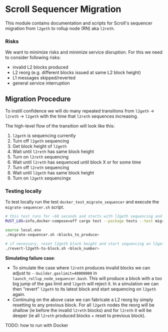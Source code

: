 # Scroll Sequencer Migration 
This module contains documentation and scripts for Scroll's sequencer migration from `l2geth` to rollup node (RN) aka `l2reth`.

### Risks 
We want to minimize risks and minimize service disruption. For this we need to consider following risks:
- invalid L2 blocks produced
- L2 reorg (e.g. different blocks issued at same L2 block height)
- L1 messages skipped/reverted
- general service interruption

## Migration Procedure

To instill confidence we will do many repeated transitions from `l2geth` -> `l2reth` -> `l2geth` with the time that `l2reth` sequences increasing. 

The high-level flow of the transition will look like this:
1. `l2geth` is sequencing currently
2. Turn off `l2geth` sequencing
3. Get block height of `l2geth`
4. Wait until `l2reth` has same block height
5. Turn on `l2reth` sequencing
6. Wait until `l2reth` has sequenced until block X or for some time
7. Turn off `l2reth` sequencing
8. Wait until `l2geth` has same block height
9. Turn on `l2geth` sequencingx

### Testing locally
To test locally run the test `docker_test_migrate_sequencer` and execute the `migrate-sequencer.sh` script.
```bash
# this test runs for ~60 seconds and starts with l2geth sequencing and expects all nodes to reach the same block at block number 120.
RUST_LOG=info,docker-compose=off cargo test --package tests --test migrate_sequencer -- docker_test_migrate_sequencer --exact --show-output

source local.env
./migrate-sequencer.sh <blocks_to_produce>

# if necessary, reset l2geth block height and start sequencing on l2geth.
./revert-l2geth-to-block.sh <block_number>
```

**Simulating failure case**: 
- To simulate the case where `l2reth` produces invalid blocks we can adjust to `--builder.gaslimit=40000000` in `launch_rollup_node_sequencer.bash`. This will produce a block with a too big jump of the gas limit and `l2geth` will reject it. In a simulation we can then "revert" `l2geth` to its latest block and start sequencing on `l2geth` again.
- Continuing on the above case we can fabricate a L2 reorg by simply resetting to any previous block. For all `l2geth` nodes the reorg will be shallow (ie before the invalid `l2reth` blocks) and for `l2reth` it will be deeper (ie all `l2reth` produced blocks + reset to previous block).

TODO: how to run with Docker

